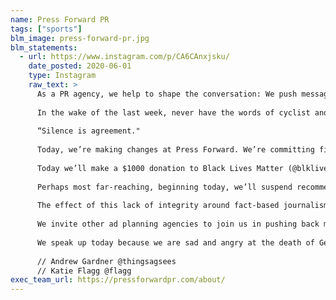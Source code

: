 ```yaml
---
name: Press Forward PR
tags: ["sports"]
blm_image: press-forward-pr.jpg
blm_statements:
  - url: https://www.instagram.com/p/CA6CAnxjsku/
    date_posted: 2020-06-01
    type: Instagram
    raw_text: >
      As a PR agency, we help to shape the conversation: We push messaging, highlight products and showcase initiatives within sport, sustainability, food, health and wellness. But sheltered by our privilege and challenged to use it for good, our agency and the industries we serve must do better.⠀
      ⠀
      In the wake of the last week, never have the words of cyclist and activist Ayesha McGowan (@ayesuppose) meant more: ⠀
      ⠀
      “Silence is agreement." ⠀
      ⠀
      Today, we’re making changes at Press Forward. We’re committing firstly to the following: -We will press clients on greater representation and messaging around communities of color, emphasizing diversity. When appropriate, we will work with clients to constructively call out police brutality against Black people. ⠀
      ⠀
      Today we’ll make a $1000 donation to Black Lives Matter (@blklivesmatter) and $1000 the @ACLU. We commit to continued financial support for anti-racism efforts. We’re committed to hiring more diverse content creators, photographers and videographers. ⠀
      ⠀
      Perhaps most far-reaching, beginning today, we’ll suspend recommending any spend on Facebook and Instagram in the wake of the platform’s unwillingness to support fact-based journalism. One of the roles of an agency in our space is to hold up the people and publications we love. ⠀
      ⠀
      The effect of this lack of integrity around fact-based journalism has a disproportionate effect on Black communities, in addition to hurting the media we love.⠀
      ⠀
      We invite other ad planning agencies to join us in pushing back misinformation and to encourage fact-based dialogue about the issues we face. ⠀
      ⠀
      We speak up today because we are sad and angry at the death of George Floyd, and we stand in solidarity with protestors demanding a better future. ⠀
      ⠀
      // Andrew Gardner @thingsagsees ⠀
      // Katie Flagg @flagg
exec_team_url: https://pressforwardpr.com/about/
---
```

